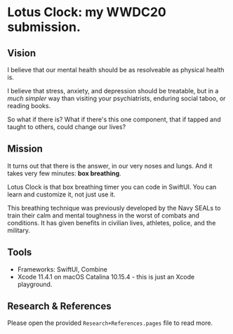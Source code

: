 # Lotus Clock: my WWDC20 submission.

## Vision

I believe that our mental health should be as resolveable as physical health is.

I believe that stress, anxiety, and depression should be treatable, but in a _much simpler_ way than visiting your psychiatrists, enduring social taboo, or reading books.

So what if there is? What if there's this one component, that if tapped and taught to others, could change our lives?

## Mission

It turns out that there is the answer, in our very noses and lungs. And it takes very few minutes: __box breathing__.

Lotus Clock is that box breathing timer you can code in SwiftUI. You can learn and customize it, not just use it.

This breathing technique was previously developed by the Navy SEALs to train their calm and mental toughness in the worst of combats and conditions. It has given benefits in civilian lives, athletes, police, and the military.

## Tools

* Frameworks: SwiftUI, Combine
* Xcode 11.4.1 on macOS Catalina 10.15.4 - this is just an Xcode playground.

## Research & References

Please open the provided `Research+References.pages` file to read more.
